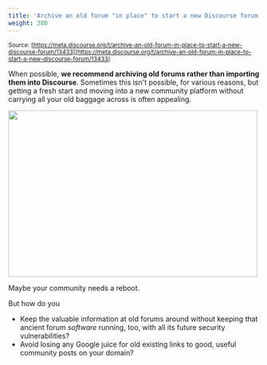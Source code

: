 ```yaml
---
title: 'Archive an old forum "in place" to start a new Discourse forum'
weight: 280
---
```


<small class="documentation-source">Source: [https://meta.discourse.org/t/archive-an-old-forum-in-place-to-start-a-new-discourse-forum/13433](https://meta.discourse.org/t/archive-an-old-forum-in-place-to-start-a-new-discourse-forum/13433)</small>

When possible, **we recommend archiving old forums rather than importing them into Discourse**. Sometimes this isn't possible, for various reasons, but getting a fresh start and moving into a new community platform without carrying all your old baggage across is often appealing. 

<img src="//discourse-meta.s3-us-west-1.amazonaws.com/original/2X/7/71ca8a63c7756526e189d5bd90c85521f393f126.jpg" width="500" height="334"> 

Maybe your community needs a reboot.

But how do you 

- Keep the valuable information at old forums around without keeping that ancient forum *software* running, too, with all its future security vulnerabilities? 
- Avoid losing any Google juice for old existing links to good, useful community posts on your domain?
